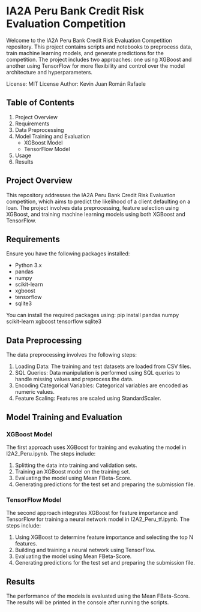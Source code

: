 # IA2A Peru Bank Credit Risk Evaluation Competition
Welcome to the IA2A Peru Bank Credit Risk Evaluation Competition repository. This project contains scripts and notebooks to preprocess data, train machine learning models, and generate predictions for the competition. The project includes two approaches: one using XGBoost and another using TensorFlow for more flexibility and control over the model architecture and hyperparameters.

License: MIT License
Author: Kevin Juan Román Rafaele

## Table of Contents
1. Project Overview
2. Requirements
3. Data Preprocessing
4. Model Training and Evaluation
   - XGBoost Model
   - TensorFlow Model
5. Usage
6. Results

## Project Overview
This repository addresses the IA2A Peru Bank Credit Risk Evaluation competition, which aims to predict the likelihood of a client defaulting on a loan. The project involves data preprocessing, feature selection using XGBoost, and training machine learning models using both XGBoost and TensorFlow.

## Requirements
Ensure you have the following packages installed:
- Python 3.x
- pandas
- numpy
- scikit-learn
- xgboost
- tensorflow
- sqlite3

You can install the required packages using:
pip install pandas numpy scikit-learn xgboost tensorflow sqlite3

## Data Preprocessing
The data preprocessing involves the following steps:
1. Loading Data: The training and test datasets are loaded from CSV files.
2. SQL Queries: Data manipulation is performed using SQL queries to handle missing values and preprocess the data.
3. Encoding Categorical Variables: Categorical variables are encoded as numeric values.
4. Feature Scaling: Features are scaled using StandardScaler.

## Model Training and Evaluation
### XGBoost Model
The first approach uses XGBoost for training and evaluating the model in I2A2_Peru.ipynb. The steps include:
1. Splitting the data into training and validation sets.
2. Training an XGBoost model on the training set.
3. Evaluating the model using Mean FBeta-Score.
4. Generating predictions for the test set and preparing the submission file.

### TensorFlow Model
The second approach integrates XGBoost for feature importance and TensorFlow for training a neural network model in I2A2_Peru_tf.ipynb. The steps include:
1. Using XGBoost to determine feature importance and selecting the top N features.
2. Building and training a neural network using TensorFlow.
3. Evaluating the model using Mean FBeta-Score.
4. Generating predictions for the test set and preparing the submission file.

## Results
The performance of the models is evaluated using the Mean FBeta-Score. The results will be printed in the console after running the scripts.
